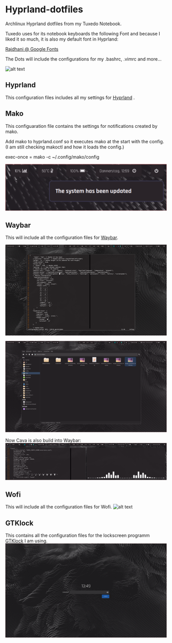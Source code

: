 # Hyprland-dotfiles
Archlinux Hyprland dotfiles from my Tuxedo Notebook. 

Tuxedo uses for its notebook keyboards the following Font and because I liked it so much, it is also my default font in Hyprland:

[Rajdhani @ Google Fonts](https://fonts.google.com/specimen/Rajdhani)


The Dots will include the configurations for my .bashrc, .vimrc and more... 

![alt text](https://github.com/Morriarthy/Hyprland-dotfiles/blob/c9c2ff8a0a260496102e3de084bae539711dab27/2023-09-20-design.png
"Screenshot of my Hyprland Theme and desktops.")

 ## Hyprland
 This configuration files includes all my settings for [Hyprland](https://wiki.hyprland.org/Getting-Started/Installation/) .

 ## Mako
 This configuaration file contains the settings for notifications created by mako.

Add mako to hyprland.conf so it executes mako at the start with the config. 
(I am still checking makoctl and how it loads the config.)

exec-once = mako -c ~/.config/mako/config

![alt text](https://github.com/Morriarthy/Hyprland-dotfiles/blob/ee3308240a3a9e288c691ebe390ed183649f8816/screenshots/20231102_13h01m10s_grim.png "example of a mako message")
 
 ## Waybar
 This will include all the configuration files for [Waybar](https://github.com/Alexays/Waybar).

![alt text](https://github.com/Morriarthy/Hyprland-dotfiles/blob/main/screenshots/swappy-20240109_113246.png "Waybar")

![alt text](https://github.com/Morriarthy/Hyprland-dotfiles/blob/main/screenshots/20240109_11h53m07s_grim.png "Waybar alternatives clicked")

Now Cava is also build into Waybar:
![alt text](https://github.com/Morriarthy/Hyprland-dotfiles/blob/7e20876bcc3dd65dbe0fe05763121cbcceada27a/screenshots/20231120_18h12m46s_grim.png "Waybar with Cava running")
 
 ## Wofi
 This will include all the configuration files for Wofi.
 ![alt text](https://github.com/Morriarthy/Hyprland-dotfiles/blob/c9c2ff8a0a260496102e3de084bae539711dab27/screenshots/20230921_12h59m48s_grim.png "Wofi Menu")

 ## GTKlock
 This contains all the configuration files for the lockscreen programm [GTKlock](https://github.com/jovanlanik/gtklock/tree/master) I am using.
 ![alt text](https://github.com/Morriarthy/Hyprland-dotfiles/blob/2c0d313e015c24b71aefd2047730dbbcd93676ff/screenshots/20231109_13h49m56s_grim.png "GTKlock")
